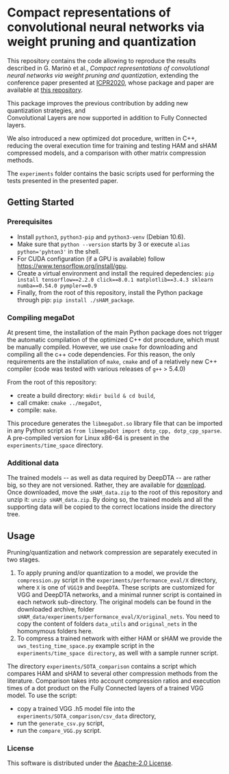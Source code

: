 # Compact representations of convolutional neural networks via weight pruning and quantization
This repository contains the code allowing to reproduce the results described in G. Marinò et al.,
_Compact representations of convolutional neural networks via weight pruning and quantization_, 
extending the conference paper presented at [ICPR2020](https://www.micc.unifi.it/icpr2020/), whose package and paper are available at [this repository](https://github.com/giosumarin/ICPR2020_sHAM).

This package improves the previous contribution by adding new quantization strategies, and  
Convolutional Layers are now supported in addition to Fully Connected layers.

We also introduced a new optimized dot procedure, written in C++, reducing the overal execution
time for training and testing HAM and sHAM compressed models, and a comparison with other matrix compression methods.

The `experiments` folder contains the basic scripts used for performing the tests presented in the
presented paper.


## Getting Started

### Prerequisites

* Install `python3`, `python3-pip` and `python3-venv` (Debian 10.6).
* Make sure that `python --version` starts by 3 or execute `alias python='pyhton3'` in the shell.
* For CUDA configuration (if a GPU is available) follow https://www.tensorflow.org/install/gpu.
* Create a virtual environment and install the required depedencies: `pip install tensorflow==2.2.0 click==8.0.1 matplotlib==3.4.3 sklearn numba==0.54.0 pympler==0.9`
* Finally, from the root of this repository, install the Python package through pip: `pip install ./sHAM_package`.

### Compiling megaDot
At present time, the installation of the main Python package does not trigger the automatic compilation of the
optimized C++ dot procedure, which must be manually compiled. However, we use
`cmake` for downloading and compiling all the c++ code dependencies.
For this reason, the only requirements are the installation of `make`, `cmake` and of a relatively
new C++ compiler (code was tested with various releases of `g++` > 5.4.0)

From the root of this repository:
* create a build directory:  `mkdir build & cd build`,
* call cmake:  `cmake ../megaDot`,
* compile:  `make`.

This procedure generates the `libmegaDot.so` library file that can be imported in any Python script
as `from libmegaDot import dotp_cpp, dotp_cpp_sparse`. A pre-compiled version for Linux x86-64 is present
in the `experiments/time_space` directory.


### Additional data
The trained models -- as well as data required by DeepDTA -- are rather big, so they are not versioned. Rather, 
they are available for [download](https://mega.nz/file/jkcmyJAB#XHIRNpGP7_iaK9Y_6ZjMk_5RhtnZ4I0FId9R6mjy7KY).
Once downloaded, move the `sHAM_data.zip` to the root of this repository and unzip it: `unzip sHAM_data.zip`.
By doing so, the trained models and all the supporting data will be copied to the correct locations inside
the directory tree.

## Usage
Pruning/quantization and network compression are separately executed in two stages.
1. To apply pruning and/or quantization to a model, we provide the `compression.py` script in the
`experiments/performance_eval/X` directory, where `X` is one of `VGG19` and `DeepDTA`. 
These scripts are customized for VGG and DeepDTA networks, and a minimal runner script is contained 
in each network sub-directory. The original models can be found in the downloaded archive, 
folder `sHAM_data/experiments/performance_eval/X/original_nets`. You need to copy the content of folders 
`data_utils` and `original_nets` in the homonymous folders here. 
2. To compress a trained network with either HAM or sHAM we provide the `uws_testing_time_space.py`
example script in the `experiments/time_space directory`, as well with a sample runner script.

The directory `experiments/SOTA_comparison` contains a script which compares HAM and sHAM to several
other compression methods from the literature. Comparison takes into account compression ratios and
execution times of a dot product on the Fully Connected layers of a trained VGG model.
To use the script:
* copy a trained VGG .h5 model file into the `experiments/SOTA_comparison/csv_data` directory,
* run the `generate_csv.py` script,
* run the `compare_VGG.py` script.


### License
This software is distributed under the [Apache-2.0 License](https://github.com/AnacletoLAB/sHAM/blob/main/README.md).
